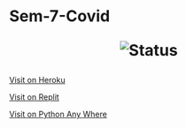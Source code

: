 # Sem-7-Covid <p style="text-align:center;">![Status](https://github.com/Atharv-Chaudhari/Sem-7-Covid/actions/workflows/django.yml/badge.svg)</p>

[Visit on Heroku](https://covid-infy-soars.herokuapp.com/)

[Visit on Replit](https://infysoars.doanything.repl.co/)

[Visit on Python Any Where](https://infysoars.pythonanywhere.com)
